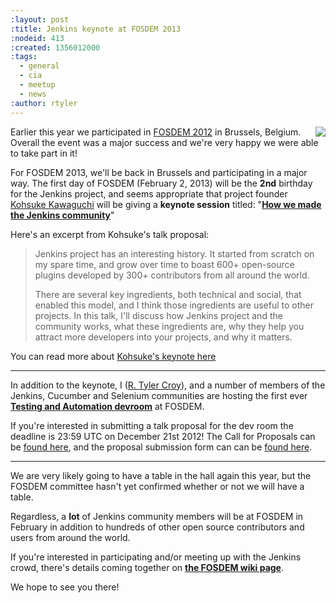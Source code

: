 ```yaml
---
:layout: post
:title: Jenkins keynote at FOSDEM 2013
:nodeid: 413
:created: 1356012000
:tags:
  - general
  - cia
  - meetup
  - news
:author: rtyler
---
```


<a href="https://fosdem.org/2013" target="_blank"><img src="http://agentdero.cachefly.net/continuousblog/images/fosdem-2013.png" align="right"/></a>

Earlier this year we participated in [FOSDEM 2012](/event/jenkins-fosdem-2012) in Brussels, Belgium. Overall the event was a major success and we're very happy we were able to take part in it!

For FOSDEM 2013, we'll be back in Brussels and participating in a major way. The first day of FOSDEM (February 2, 2013) will be the **2nd** birthday for the Jenkins project, and seems appropriate that project founder [Kohsuke Kawaguchi](https://github.com/kohsuke) will be giving a **keynote session** titled: "**[How we made the Jenkins community](https://fosdem.org/2013/schedule/event/keynote_vibrant_developer_community/)**"

Here's an excerpt from Kohsuke's talk proposal:

> Jenkins project has an interesting history. It started from scratch on my spare time, and grow over time to boast 600+ open-source plugins developed by 300+ contributors from all around the world.
>
> There are several key ingredients, both technical and social, that enabled this model, and I think those ingredients are useful to other projects. In this talk, I'll discuss how Jenkins project and the community works, what these ingredients are, why they help you attract more developers into your projects, and why it matters.

You can read more about [Kohsuke's keynote here](https://fosdem.org/2013/schedule/event/keynote_vibrant_developer_community/)

---

In addition to the keynote, I ([R. Tyler Croy](https://github.com/rtyler)), and a number of members of the Jenkins, Cucumber and Selenium communities are hosting the first ever **[Testing and Automation devroom](https://lists.fosdem.org/pipermail/fosdem/2012-November/001665.html)** at FOSDEM.

If you're interested in submitting a talk proposal for the dev room the deadline is 23:59 UTC on December 21st 2012! The Call for Proposals can be [found here](https://gist.github.com/4107243), and the proposal submission form can can be [found here](https://docs.google.com/spreadsheet/viewform?formkey=dG9LM2lOY1J5VzFiZTZXWUcxRXhqY1E6MQ).

---

We are very likely going to have a table in the hall again this year, but the FOSDEM committee hasn't yet confirmed whether or not we will have a table.

Regardless, a **lot** of Jenkins community members will be at FOSDEM in February in addition to hundreds of other open source contributors and users from around the world.

If you're interested in participating and/or meeting up with the Jenkins crowd, there's details coming together on **[the FOSDEM wiki page](https://wiki.jenkins-ci.org/display/JENKINS/FOSDEM)**.

We hope to see you there!

<!--break-->
